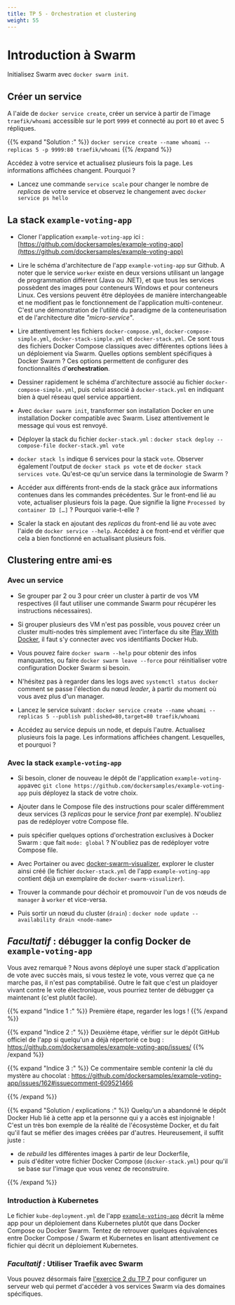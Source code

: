 ```yaml
---
title: TP 5 - Orchestration et clustering
weight: 55
---
```


<!-- - Cloner l'application exemple ici : [https://gitlab.com/e-lie/getstarted_docker.git](https://gitlab.com/e-lie/getstarted_docker.git) -->

# Introduction à Swarm

Initialisez Swarm avec `docker swarm init`.

## Créer un service

A l'aide de `docker service create`, créer un service à partir de l'image `traefik/whoami` accessible sur le port `9999` et connecté au port `80` et avec 5 répliques.


{{% expand "Solution :" %}}
`docker service create --name whoami --replicas 5 -p 9999:80 traefik/whoami`
{{% /expand %}}

Accédez à votre service et actualisez plusieurs fois la page. Les informations affichées changent. Pourquoi ?

- Lancez une commande `service scale` pour changer le nombre de *replicas* de votre service et observez le changement avec `docker service ps hello`

## La stack `example-voting-app`

- Cloner l'application `example-voting-app` ici : [https://github.com/dockersamples/example-voting-app](https://github.com/dockersamples/example-voting-app)

- Lire le schéma d'architecture de l'app `example-voting-app` sur Github. A noter que le service `worker` existe en deux versions utilisant un langage de programmation différent (Java ou .NET), et que tous les services possèdent des images pour conteneurs Windows et pour conteneurs Linux. Ces versions peuvent être déployées de manière interchangeable et ne modifient pas le fonctionnement de l'application multi-conteneur. C'est une démonstration de l'utilité du paradigme de la conteneurisation et de l'architecture dite _"micro-service"_.

- Lire attentivement les fichiers `docker-compose.yml`, `docker-compose-simple.yml`, `docker-stack-simple.yml` et `docker-stack.yml`. Ce sont tous des fichiers Docker Compose classiques avec différentes options liées à un déploiement via Swarm. Quelles options semblent spécifiques à Docker Swarm ? Ces options permettent de configurer des fonctionnalités d'**orchestration**.

- Dessiner rapidement le schéma d'architecture associé au fichier `docker-compose-simple.yml`, puis celui associé à `docker-stack.yml` en indiquant bien à quel réseau quel service appartient.
<!-- - En suivant le [guide Docker de découverte de Swarm à partir de la partie 4](https://docs.docker.com/get-started/part4/), créez un fichier docker-compose qui package l'application exemple avec un container `redis` joignable via le hostname `redis` et le port 6379. -->

- Avec `docker swarm init`, transformer son installation Docker en une installation Docker compatible avec Swarm. Lisez attentivement le message qui vous est renvoyé.

- Déployer la stack du fichier `docker-stack.yml` : `docker stack deploy --compose-file docker-stack.yml vote`

- `docker stack ls` indique 6 services pour la stack `vote`. Observer également l'output de `docker stack ps vote` et de `docker stack services vote`. Qu'est-ce qu'un service dans la terminologie de Swarm ?

- Accéder aux différents front-ends de la stack grâce aux informations contenues dans les commandes précédentes. Sur le front-end lié au vote, actualiser plusieurs fois la page. Que signifie la ligne `Processed by container ID […]` ? Pourquoi varie-t-elle ?

- Scaler la stack en ajoutant des _replicas_ du front-end lié au vote avec l'aide de `docker service --help`. Accédez à ce front-end et vérifier que cela a bien fonctionné en actualisant plusieurs fois.

<!-- - Comment ne pas exposer les ports de tous nos hôtes à tout l'internet ? -->

<!-- --publish mode=host,target=80,published=8080 -->


## Clustering entre ami·es

### Avec un service

- Se grouper par 2 ou 3 pour créer un cluster à partir de vos VM respectives (il faut utiliser une commande Swarm pour récupérer les instructions nécessaires).
- Si grouper plusieurs des VM n'est pas possible, vous pouvez créer un cluster multi-nodes très simplement avec l'interface du site [Play With Docker](https://labs.play-with-docker.com/), il faut s'y connecter avec vos identifiants Docker Hub.
- Vous pouvez faire `docker swarm --help` pour obtenir des infos manquantes, ou faire `docker swarm leave --force` pour réinitialiser votre configuration Docker Swarm si besoin.

- N'hésitez pas à regarder dans les logs avec `systemctl status docker` comment se passe l'élection du nœud *leader*, à partir du moment où vous avez plus d'un manager.

- Lancez le service suivant : 
`docker service create --name whoami --replicas 5 --publish published=80,target=80 traefik/whoami`

- Accédez au service depuis un node, et depuis l'autre. Actualisez plusieurs fois la page. Les informations affichées changent. Lesquelles, et pourquoi ?

### Avec la stack `example-voting-app`

- Si besoin, cloner de nouveau le dépôt de l'application `example-voting-app`avec `git clone https://github.com/dockersamples/example-voting-app` puis déployez la stack de votre choix.

- Ajouter dans le Compose file des instructions pour scaler différemment deux services (3 *replicas* pour le service _front_ par exemple). N'oubliez pas de redéployer votre Compose file.

- puis spécifier quelques options d'orchestration exclusives à Docker Swarm : que fait `mode: global` ?  N'oubliez pas de redéployer votre Compose file.

- Avec Portainer ou avec [docker-swarm-visualizer](https://github.com/dockersamples/docker-swarm-visualizer), explorer le cluster ainsi créé (le fichier `docker-stack.yml` de l'app `example-voting-app` contient déjà un exemplaire de `docker-swarm-visualizer`).

- Trouver la commande pour déchoir et promouvoir l'un de vos nœuds de `manager` à `worker` et vice-versa.

- Puis sortir un nœud du cluster (`drain`) : `docker node update --availability drain <node-name>`

## _Facultatif_ : débugger la config Docker de `example-voting-app`

Vous avez remarqué ? Nous avons déployé une super stack d'application de vote avec succès mais, si vous testez le vote, vous verrez que ça ne marche pas, il n'est pas comptabilisé.
Outre le fait que c'est un plaidoyer vivant contre le vote électronique, vous pourriez tenter de débugger ça maintenant (c'est plutôt facile).

{{% expand "Indice 1 :" %}}
Première étape, regarder les logs !
{{% /expand %}}

{{% expand "Indice 2 :" %}}
Deuxième étape, vérifier sur le dépôt GitHub officiel de l'app si quelqu'un a déjà répertorié ce bug : <https://github.com/dockersamples/example-voting-app/issues/>
{{% /expand %}}
<!-- 
{{% expand "Indice 3 :" %}}
Hmm, ce serait [ce satané _commit_](https://github.com/dockersamples/example-voting-app/pull/159) qui serait à la source de toute cela !
{{% /expand %}} -->

{{% expand "Indice 3 :" %}}
Ce commentaire semble contenir la clé du mystère au chocolat : <https://github.com/dockersamples/example-voting-app/issues/162#issuecomment-609521466>

{{% /expand %}}

{{% expand "Solution / explications :" %}}
Quelqu'un a abandonné le dépôt Docker Hub lié à cette app et la personne qui y a accès est injoignable ! C'est un très bon exemple de la réalité de l'écosystème Docker, et du fait qu'il faut se méfier des images créées par d'autres. Heureusement, il suffit juste :

- de _rebuild_ les différentes images à partir de leur Dockerfile,
- puis d'éditer votre fichier Docker Compose (`docker-stack.yml`) pour qu'il se base sur l'image que vous venez de reconstruire.

{{% /expand %}}

### Introduction à Kubernetes

Le fichier `kube-deployment.yml` de l'app [`example-voting-app`](https://github.com/dockersamples/example-voting-app) décrit la même app pour un déploiement dans Kubernetes plutôt que dans Docker Compose ou Docker Swarm. Tentez de retrouver quelques équivalences entre Docker Compose / Swarm et Kubernetes en lisant attentivement ce fichier qui décrit un déploiement Kubernetes.


<!--
## Installons Portainer

Portainer est une interface web de base pour gérer un cluster docker.

```bash
docker service create \
      --name portainer \
      --publish 9000:9000 \
      --constraint 'node.role == manager' \
      --mount type=bind,src=/var/run/docker.sock,dst=/var/run/docker.sock \
      portainer/portainer \
      -H unix:///var/run/docker.sock
```

- Listez les services
- Inspectez le service portainer avec l'option --pretty
- Ouvrez la page avec `firefox http://$(docker-machine ip <machine_manager>):9000` -->

<!-- # Installer un loadbalancer HAProxy

- [https://github.com/docker/dockercloud-haproxy/tree/master](https://github.com/docker/dockercloud-haproxy/tree/master) -->


### _Facultatif :_ Utiliser Traefik avec Swarm

Vous pouvez désormais faire [l'exercice 2 du TP 7](../7-tp-traefik) pour configurer un serveur web qui permet d'accéder à vos services Swarm via des domaines spécifiques.


<!-- ### *Facultatif :* du monitoring de cluster Docker Swarm avec *Prometheus*

Suivre ce tutoriel pour du monitoring d'un cluster Docker Swarm : <https://prometheus.io/docs/guides/dockerswarm> -->